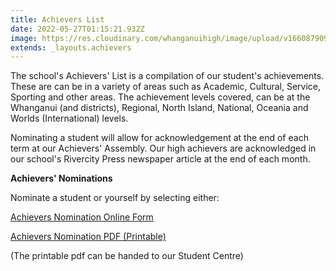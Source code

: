 ```yaml
---
title: Achievers List
date: 2022-05-27T01:15:21.932Z
image: https://res.cloudinary.com/whanganuihigh/image/upload/v1660879091/Achievers/2022_ACHIEVERS_LIST.pdf
extends: _layouts.achievers
---
```

The school's Achievers' List is a compilation of our student's achievements. These are can be in a variety of areas such as Academic, Cultural, Service, Sporting and other areas. The achievement levels covered, can be at the Whanganui (and districts), Regional, North Island, National, Oceania and Worlds (International) levels.

Nominating a student will allow for acknowledgement at the end of each term at our Achievers' Assembly. Our high achievers are acknowledged in our school's Rivercity Press newspaper article at the end of each month.

**Achievers' Nominations**

Nominate a student or yourself by selecting either:

[Achievers Nomination Online Form](https://docs.google.com/forms/d/e/1FAIpQLSd1lJ48LdXLw0TvVh6ZBB1rz7aWpIDh-BNEeuwYriH10fLAJQ/viewform)

[Achievers Nomination PDF (Printable)](https://res.cloudinary.com/whanganuihigh/image/upload/v1563941266/Achievers/Achievers_Nomination_Form.pdf)

(The printable pdf can be handed to our Student Centre)